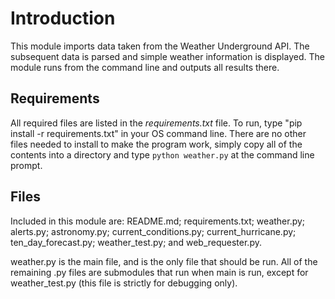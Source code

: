# Introduction

This module imports data taken from the Weather Underground API. The subsequent data is parsed and simple weather information is displayed. The module runs from the command line and outputs all results there.

## Requirements

All required files are listed in the *requirements.txt* file. To run, type "pip install -r requirements.txt" in your OS command line. There are no other files needed to install to make the program work, simply copy all of the contents into a directory and type `python weather.py` at the command line prompt.

## Files

Included in this module are: README.md; requirements.txt; weather.py; alerts.py; astronomy.py; current_conditions.py; current_hurricane.py; ten_day_forecast.py; weather_test.py; and web_requester.py.

weather.py is the main file, and is the only file that should be run. All of the remaining .py files are submodules that run when main is run, except for weather_test.py (this file is strictly for debugging only).
